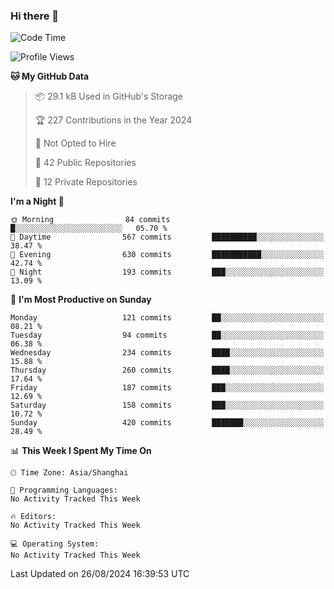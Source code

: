 ### Hi there 👋

<!--
**robinWongM/robinWongM** is a ✨ _special_ ✨ repository because its `README.md` (this file) appears on your GitHub profile.

Here are some ideas to get you started:

- 🔭 I’m currently working on ...
- 🌱 I’m currently learning ...
- 👯 I’m looking to collaborate on ...
- 🤔 I’m looking for help with ...
- 💬 Ask me about ...
- 📫 How to reach me: ...
- 😄 Pronouns: ...
- ⚡ Fun fact: ...
-->

<!--START_SECTION:waka-->
![Code Time](http://img.shields.io/badge/Code%20Time-263%20hrs%2050%20mins-blue)

![Profile Views](http://img.shields.io/badge/Profile%20Views-1-blue)

**🐱 My GitHub Data** 

> 📦 29.1 kB Used in GitHub's Storage 
 > 
> 🏆 227 Contributions in the Year 2024
 > 
> 🚫 Not Opted to Hire
 > 
> 📜 42 Public Repositories 
 > 
> 🔑 12 Private Repositories 
 > 
**I'm a Night 🦉** 

```text
🌞 Morning                84 commits          █░░░░░░░░░░░░░░░░░░░░░░░░   05.70 % 
🌆 Daytime                567 commits         ██████████░░░░░░░░░░░░░░░   38.47 % 
🌃 Evening                630 commits         ███████████░░░░░░░░░░░░░░   42.74 % 
🌙 Night                  193 commits         ███░░░░░░░░░░░░░░░░░░░░░░   13.09 % 
```
📅 **I'm Most Productive on Sunday** 

```text
Monday                   121 commits         ██░░░░░░░░░░░░░░░░░░░░░░░   08.21 % 
Tuesday                  94 commits          ██░░░░░░░░░░░░░░░░░░░░░░░   06.38 % 
Wednesday                234 commits         ████░░░░░░░░░░░░░░░░░░░░░   15.88 % 
Thursday                 260 commits         ████░░░░░░░░░░░░░░░░░░░░░   17.64 % 
Friday                   187 commits         ███░░░░░░░░░░░░░░░░░░░░░░   12.69 % 
Saturday                 158 commits         ███░░░░░░░░░░░░░░░░░░░░░░   10.72 % 
Sunday                   420 commits         ███████░░░░░░░░░░░░░░░░░░   28.49 % 
```


📊 **This Week I Spent My Time On** 

```text
🕑︎ Time Zone: Asia/Shanghai

💬 Programming Languages: 
No Activity Tracked This Week

🔥 Editors: 
No Activity Tracked This Week

💻 Operating System: 
No Activity Tracked This Week
```


 Last Updated on 26/08/2024 16:39:53 UTC
<!--END_SECTION:waka-->
